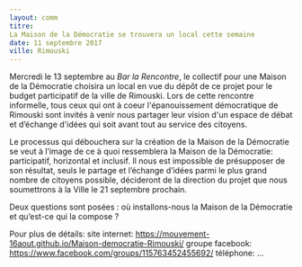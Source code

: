 ```yaml
---
layout: comm
titre:
La Maison de la Démocratie se trouvera un local cette semaine
date: 11 septembre 2017
ville: Rimouski
---
```


Mercredi le 13 septembre au *Bar la Rencontre*, le collectif pour une Maison de la Démocratie choisira un local en vue du dépôt de ce projet pour le budget participatif de la ville de Rimouski. Lors de cette rencontre informelle, tous ceux qui ont à coeur l'épanouissement démocratique de Rimouski sont invités à venir nous partager leur vision d'un espace de débat et d’échange d'idées qui soit avant tout au service des citoyens.


Le processus qui débouchera sur la création de la Maison de la Démocratie se veut à l’image de ce à quoi ressemblera la Maison de la Démocratie: participatif, horizontal et inclusif. Il nous est impossible de présupposer de son résultat, seuls le partage et l’échange d’idées parmi le plus grand nombre de citoyens possible, décideront de la direction du projet que nous soumettrons à la Ville le 21 septembre prochain.

Deux questions sont posées : où installons-nous la Maison de la Démocratie et qu’est-ce qui la compose ?

Pour plus de détails:
site internet: https://mouvement-16aout.github.io/Maison-democratie-Rimouski/
groupe facebook: https://www.facebook.com/groups/115763452455692/
téléphone: ...
